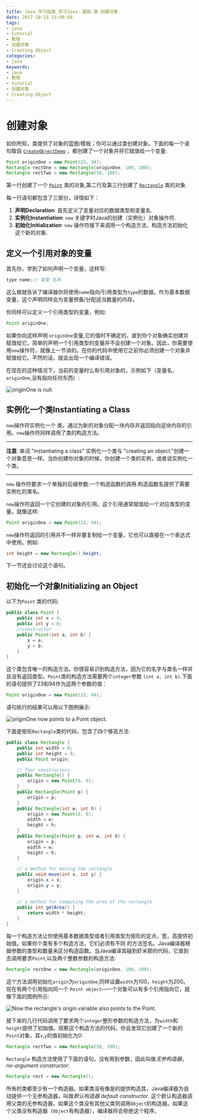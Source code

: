 ```yaml
---
title: Java 学习指南_学习Java：基础-类-创建对象
date: 2017-10-13 13:00:59
tags: 
- java
- tutorial
- 教程
- 创建对象
- Creating Object
categories:
- java
keywords:
- java
- 教程
- tutorial
- 创建对象
- Creating Object
---
```


# 创建对象

如你所知，类提供了对象的蓝图/模板；你可以通过类创建对象。下面的每一个语句取自 [`CreateObjectDemo`](http://docs.oracle.com/javase/tutorial/java/javaOO/examples/CreateObjectDemo.java) ，都创建了一个对象并将它赋值给一个变量:

```java
Point originOne = new Point(23, 94);
Rectangle rectOne = new Rectangle(originOne, 100, 200);
Rectangle rectTwo = new Rectangle(50, 100);
```

第一行创建了一个 [`Point`](http://docs.oracle.com/javase/tutorial/java/javaOO/examples/Point.java) 类的对象,第二行及第三行创建了 [`Rectangle`](http://docs.oracle.com/javase/tutorial/java/javaOO/examples/Rectangle.java) 类的对象.

每一行语句都包含了三部分，详情如下：

1. **声明Declaration**: 首先定义了变量对应的数据类型和变量名.
2. **实例化Instantiation**:  `new`  关键字时Java的创建（实例化）对象操作符.
3. **初始化Initialization**:  `new` 操作符接下来调用一个构造方法，构造方法初始化这个新的对象.

<!--more -->

## 定义一个引用对象的变量

首先你，学到了如何声明一个变量，这样写:

```java
type name;// 类型 名称
```

这么做就告诉了编译器你将使用`name`指向/引用类型为`type`的数据。作为基本数据变量，这个声明同样会为变量预备/分配适当数量的内存。

你同样可以定义一个引用类型的变量，例如:

```java
Point originOne;
```

如果你向这样声明 `originOne`变量,它的值时不确定的，直到你个对象确实创建并赋值给它。简单的声明一个引用类型的变量并不会创建一个对象。因此，你需要使用`new`操作符，就像上一节讲的。在你的代码中使用它之前你必须创建一个对象并赋值给它。不然的话，就会出现一个编译错误。

在现在的这种情况下，当前的变量时么有引用对象的，示例如下（变量名，`originOne`,没有指向任何东西）:

![originOne is null.](http://docs.oracle.com/javase/tutorial/figures/java/objects-null.gif)

## 实例化一个类Instantiating a Class

 `new`操作符实例化一个 类，通过为新的对象分配一块内存并返回指向这块内存的引用。`new`操作符同样调用了类的构造方法。

------

**注意**: 单词 "instantiating a class" 实例化一个类与 "creating an object."创建一个对象意思一样。当你创建你对象的时候，你创建一个类的实例，或者说实例化一个类。

------

 `new` 操作符要求一个单独的后缀参数:一个构造函数的调用.构造函数名提供了需要实例化的类名。

 `new`操作符返回一个它创建的对象的引用。这个引用通常赋值给一个对应类型的变量。就像这样:

```java
Point originOne = new Point(23, 94);
```

`new`操作符返回的引用并不一样非要复制给一个变量，它也可以直接在一个表达式中使用。例如:

```java
int height = new Rectangle().height;
```

下一节还会讨论这个语句。

## 初始化一个对象Initializing an Object

以下为`Point` 类的代码:

```java
public class Point {
    public int x = 0;
    public int y = 0;
    //constructor
    public Point(int a, int b) {
        x = a;
        y = b;
    }
}
```

这个类包含唯一的构造方法。你很容易识别构造方法，因为它的名字与类名一样并且没有返回类型。`Point`类的构造方法需要两个`integer`参数 `(int a, int b)`.下面的语句提供了23和94作为这两个参数的值：

```java
Point originOne = new Point(23, 94);
```

语句执行的结果可以用以下图例展示:

![originOne now points to a Point object.](http://docs.oracle.com/javase/tutorial/figures/java/objects-oneRef.gif)

下面是矩形`Rectangle`类的代码，包含了四个够高方法:

```java
public class Rectangle {
    public int width = 0;
    public int height = 0;
    public Point origin;

    // four constructors
    public Rectangle() {
        origin = new Point(0, 0);
    }
    public Rectangle(Point p) {
        origin = p;
    }
    public Rectangle(int w, int h) {
        origin = new Point(0, 0);
        width = w;
        height = h;
    }
    public Rectangle(Point p, int w, int h) {
        origin = p;
        width = w;
        height = h;
    }

    // a method for moving the rectangle
    public void move(int x, int y) {
        origin.x = x;
        origin.y = y;
    }

    // a method for computing the area of the rectangle
    public int getArea() {
        return width * height;
    }
}

```

每一个构造方法让你使用基本数据类型或者引用类型为矩形的定点，宽，高提供初始值。如果你个类有多个构造方法，它们必须有不同 的方法签名。Java编译器根据参数的类型和数量来区分构造函数。当Java编译其碰到虾米那的代码，它直到去调用要求`Point`,以及两个整数参数的构造方法:

```java
Rectangle rectOne = new Rectangle(originOne, 100, 200);
```

这个方法调用初始化`origin`为`originOne`,同样设置`width`为100，`height`为200。现在有两个引用指向同一个 `Point object`—一个对象可以有多个引用指向它，就像下面的图例所示:

![Now the rectangle's origin variable also points to the Point.](http://docs.oracle.com/javase/tutorial/figures/java/objects-multipleRefs.gif)

接下来的几行代码调用了要求两个`integer`整形参数的构造方法，为`width`和`height`提供了初始值。观察这个构造方法的代码，你会发现它创建了一个新的`Point`对象，其`x`,`y`的值初始化为0:

```java
Rectangle rectTwo = new Rectangle(50, 100);
```

`Rectangle` 构造方法使用了下面的语句，没有用到参数，因此叫做*无参构造器*， *no-argument constructor*:

```java
Rectangle rect = new Rectangle();
```

所有的类都至少有一个构造器。如果类没有像是的提供构造其，Java编译器为自动提供一个无参构造器，叫做*默认构造器* *default constructor*. 这个默认构造器调用父类的无参构造器，如果这个类没有其他父类则调用`Object`的构造器。如果这个父类没有构造器（`Object`有构造器），编译器将会拒绝这个程序。
